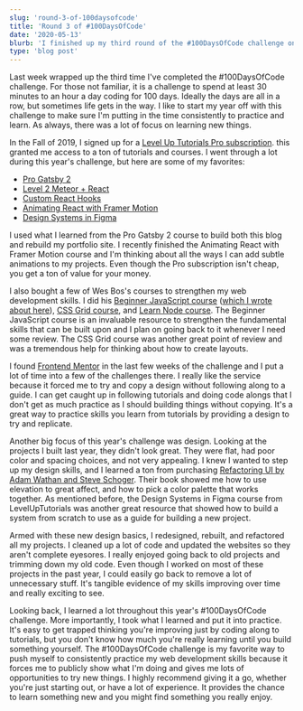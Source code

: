 ```yaml
---
slug: 'round-3-of-100daysofcode'
title: 'Round 3 of #100DaysOfCode'
date: '2020-05-13'
blurb: 'I finished up my third round of the #100DaysOfCode challenge on May 6, 2020. Here is how I spent my time and what I learned.'
type: 'blog post'
---
```


<p>
Last week wrapped up the third time I've completed the #100DaysOfCode challenge. For those not familiar, it is a challenge to spend at least 30 minutes to an hour a day coding for 100 days. Ideally the days are all in a row, but sometimes life gets in the way. I like to start my year off with this challenge to make sure I'm putting in the time consistently to practice and learn. As always, there was a lot of focus on learning new things.
</p>
<p>
In the Fall of 2019, I signed up for a <a href='https://www.leveluptutorials.com/pro' rel="noopener noreferrer" target='_blank'>Level Up Tutorials Pro subscription</a>. this granted me access to a ton of tutorials and courses. I went through a lot during this year's challenge, but here are some of my favorites:
</p>

<ul>
<li><a href='https://www.leveluptutorials.com/tutorials/pro-gatsby-2' rel="noopener noreferrer" target='_blank'>Pro Gatsby 2</a></li>
<li><a href='https://www.leveluptutorials.com/tutorials/level-2-meteor-react' rel="noopener noreferrer" target='_blank'>Level 2 Meteor + React</a></li>
<li><a href='https://www.leveluptutorials.com/tutorials/custom-react-hooks' rel="noopener noreferrer" target='_blank'>Custom React Hooks</a></li>
<li><a href='https://www.leveluptutorials.com/tutorials/animating-react-with-framer-motion' rel="noopener noreferrer" target='_blank'>Animating React with Framer Motion</a></li>
<li><a href='https://www.leveluptutorials.com/tutorials/design-systems-in-figma' rel="noopener noreferrer" target='_blank'>Design Systems in Figma</a></li>
</ul>
<p>
I used what I learned from the Pro Gatsby 2 course to build both this blog and rebuild my <a href='https://willluft.com/' rel="noopener noreferrer" target='_blank'></a>portfolio site. I recently finished the Animating React with Framer Motion course and I'm thinking about all the ways I can add subtle animations to my projects. Even though the Pro subscription isn't cheap, you get a ton of value for your money.
</p>
<p>
I also bought a few of Wes Bos's courses to strengthen my web development skills. I did his <a href='https://beginnerjavascript.com/' rel="noopener noreferrer" target='_blank'>Beginner JavaScript course</a> (<a href='https://becomebydoing.me/posts/back-to-basics-beginner-javascript' rel="noopener noreferrer" target='_blank'>which I wrote about here</a>), <a href='https://cssgrid.io/' rel="noopener noreferrer" target='_blank'>CSS Grid course</a>, and <a href='https://learnnode.com/' rel="noopener noreferrer" target='_blank'>Learn Node course</a>. The Beginner JavaScript course is an invaluable resource to strengthen the fundamental skills that can be built upon and I plan on going back to it whenever I need some review. The CSS Grid course was another great point of review and was a tremendous help for thinking about how to create layouts.
</p>
<p>
I found <a href='https://www.frontendmentor.io/' rel="noopener noreferrer" target='_blank'>Frontend Mentor</a> in the last few weeks of the challenge and I put a lot of time into a few of the challenges there. I really like the service because it forced me to try and copy a design without following along to a guide. I can get caught up in following tutorials and doing code alongs that I don't get as much practice as I should building things without copying. It's a great way to practice skills you learn from tutorials by providing a design to try and replicate.
</p>
<p>
Another big focus of this year's challenge was design. Looking at the projects I built last year, they didn't look great. They were flat, had poor color and spacing choices, and not very appealing. I knew I wanted to step up my design skills, and I learned a ton from purchasing <a href='https://refactoringui.com/' rel="noopener noreferrer" target='_blank'>Refactoring UI by Adam Wathan and Steve Schoger</a>. Their book showed me how to use elevation to great affect, and how to pick a color palette that works together. As mentioned before, the Design Systems in Figma course from LevelUpTutorials was another great resource that showed how to build a system from scratch to use as a guide for building a new project.
</p>
<p>
Armed with these new design basics, I redesigned, rebuilt, and refactored all my projects. I cleaned up a lot of code and updated the websites so they aren't complete eyesores. I really enjoyed going back to old projects and trimming down my old code. Even though I worked on most of these projects in the past year, I could easily go back to remove a lot of unnecessary stuff. It's tangible evidence of my skills improving over time and really exciting to see.
</p>
<p>
Looking back, I learned a lot throughout this year's #100DaysOfCode challenge. More importantly, I took what I learned and put it into practice. It's easy to get trapped thinking you're improving just by coding along to tutorials, but you don't know how much you're really learning until you build something yourself. The #100DaysOfCode challenge is my favorite way to push myself to consistently practice my web development skills because it forces me to publicly show what I'm doing and gives me lots of opportunities to try new things. I highly recommend giving it a go, whether you're just starting out, or have a lot of experience. It provides the chance to learn something new and you might find something you really enjoy.
</p>
